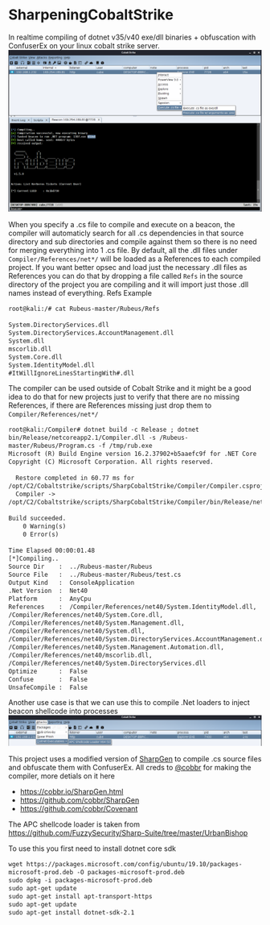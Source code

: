 # SharpeningCobaltStrike
In realtime compiling of dotnet v35/v40 exe/dll binaries + obfuscation with ConfuserEx on your linux cobalt strike server.
![beaconmenu](Images/beaconmenu.PNG)

When you specify a .cs file to compile and execute on a beacon, the compiler will automaticly search for all .cs dependencies in that source directory and sub directories and compile against them so there is no need for merging everything into 1 .cs file. By default, all the .dll files under `Compiler/References/net*/` will be loaded as a References to each compiled project. If you want better opsec and  load just the necessary .dll files as References you can do that by dropping a file called `Refs` in the source directory of the project you are compiling and it will import just those .dll names instead of everything.
Refs Example
```
root@kali:/# cat Rubeus-master/Rubeus/Refs 

System.DirectoryServices.dll
System.DirectoryServices.AccountManagement.dll
System.dll
mscorlib.dll
System.Core.dll
System.IdentityModel.dll
#ItWillIgnoreLinesStartingWith#.dll
```

The compiler can be used outside of Cobalt Strike and it might be a good idea to do that for new projects just to verify that there are no missing References, if there are References missing just drop them to `Compiler/References/net*/`
```
root@kali:/Compiler# dotnet build -c Release ; dotnet bin/Release/netcoreapp2.1/Compiler.dll -s /Rubeus-master/Rubeus/Program.cs -f /tmp/rub.exe
Microsoft (R) Build Engine version 16.2.37902+b5aaefc9f for .NET Core
Copyright (C) Microsoft Corporation. All rights reserved.

  Restore completed in 60.77 ms for /opt/C2/Cobaltstrike/scripts/SharpCobaltStrike/Compiler/Compiler.csproj.
  Compiler -> /opt/C2/Cobaltstrike/scripts/SharpCobaltStrike/Compiler/bin/Release/netcoreapp2.1/Compiler.dll

Build succeeded.
    0 Warning(s)
    0 Error(s)

Time Elapsed 00:00:01.48
[*]Compiling..
Source Dir    :  ../Rubeus-master/Rubeus
Source File   :  ../Rubeus-master/Rubeus/test.cs
Output Kind   :  ConsoleApplication
.Net Version  :  Net40
Platform      :  AnyCpu
References    :  /Compiler/References/net40/System.IdentityModel.dll, /Compiler/References/net40/System.Core.dll, /Compiler/References/net40/System.Management.dll, /Compiler/References/net40/System.dll, /Compiler/References/net40/System.DirectoryServices.AccountManagement.dll, /Compiler/References/net40/System.Management.Automation.dll, /Compiler/References/net40/mscorlib.dll, /Compiler/References/net40/System.DirectoryServices.dll
Optimize      :  False
Confuse       :  False
UnsafeCompile :  False
```

Another use case is that we can use this to compile .Net loaders to inject beacon shellcode into processes
![attackmenu](Images/attackmenu.PNG)


This project uses a modified version of [SharpGen](https://github.com/cobbr/SharpGen) to compile .cs source files and obfuscate them with ConfuserEx. All creds to [@cobbr](https://github.com/cobbr) for making the compiler, more detials on it here
* https://cobbr.io/SharpGen.html
* https://github.com/cobbr/SharpGen
* https://github.com/cobbr/Covenant

The APC shellcode loader is taken from https://github.com/FuzzySecurity/Sharp-Suite/tree/master/UrbanBishop 

To use this you first need to install dotnet core sdk
```
wget https://packages.microsoft.com/config/ubuntu/19.10/packages-microsoft-prod.deb -O packages-microsoft-prod.deb
sudo dpkg -i packages-microsoft-prod.deb
sudo apt-get update
sudo apt-get install apt-transport-https
sudo apt-get update
sudo apt-get install dotnet-sdk-2.1
```
